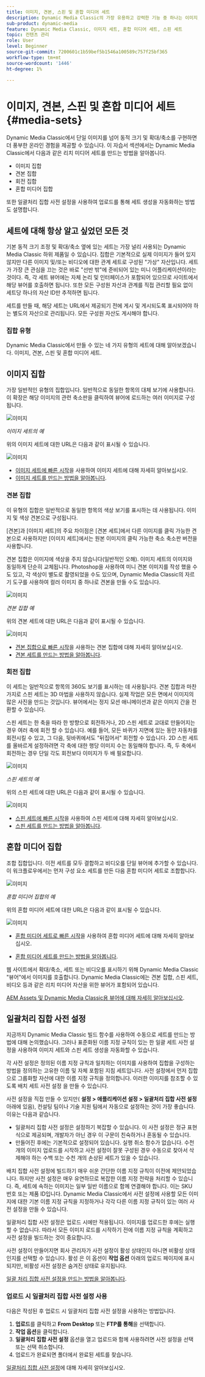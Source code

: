 ```yaml
---
title: 이미지, 견본, 스핀 및 혼합 미디어 세트
description: Dynamic Media Classic의 가장 유용하고 강력한 기능 중 하나는 이미지, 견본, 스핀 및 혼합 미디어 세트와 같은 리치 미디어 세트를 만들 수 있도록 지원하는 것입니다. Dynamic Media Classic에서 각 리치 미디어 세트가 무엇이고 각 유형을 만드는 방법을 알아봅니다. 업로드 시 리치 미디어 세트 생성 프로세스를 자동화하는 배치 세트 사전 설정에 대해 자세히 알아보십시오.
sub-product: dynamic-media
feature: Dynamic Media Classic, 이미지 세트, 혼합 미디어 세트, 스핀 세트
topic: 컨텐츠 관리
role: User
level: Beginner
source-git-commit: 7200601c1b59bef5b1546a100589c757f25bf365
workflow-type: tm+mt
source-wordcount: '1446'
ht-degree: 1%

---
```



# 이미지, 견본, 스핀 및 혼합 미디어 세트 {#media-sets}

Dynamic Media Classic에서 단일 이미지를 넘어 동적 크기 및 확대/축소를 구현하면 더 풍부한 온라인 경험을 제공할 수 있습니다. 이 자습서 섹션에서는 Dynamic Media Classic에서 다음과 같은 리치 미디어 세트를 만드는 방법을 알아봅니다.

- 이미지 집합
- 견본 집합
- 회전 집합
- 혼합 미디어 집합

또한 일괄처리 집합 사전 설정을 사용하여 업로드를 통해 세트 생성을 자동화하는 방법도 설명합니다.

## 세트에 대해 항상 알고 싶었던 모든 것

기본 동적 크기 조정 및 확대/축소 옆에 있는 세트는 가장 널리 사용되는 Dynamic Media Classic 하위 제품일 수 있습니다. 집합은 기본적으로 실제 이미지가 들어 있지 않지만 다른 이미지 및/또는 비디오에 대한 관계 세트로 구성된 &quot;가상&quot; 자산입니다. 세트가 가장 큰 관심을 끄는 것은 바로 &quot;선반 밖&quot;에 준비되어 있는 미니 어플리케이션이라는 것이다. 즉, 각 세트 뷰어에는 자체 논리 및 인터페이스가 포함되어 있으므로 사이트에서 해당 뷰어를 호출하면 됩니다. 또한 모든 구성원 자산과 관계를 직접 관리할 필요 없이 세트당 하나의 자산 ID만 추적하면 됩니다.

세트를 만들 때, 해당 세트는 URL에서 제공되기 전에 게시 및 게시되도록 표시되어야 하는 별도의 자산으로 관리됩니다. 모든 구성원 자산도 게시해야 합니다.

### 집합 유형

Dynamic Media Classic에서 만들 수 있는 네 가지 유형의 세트에 대해 알아보겠습니다. 이미지, 견본, 스핀 및 혼합 미디어 세트.

## 이미지 집합

가장 일반적인 유형의 집합입니다. 일반적으로 동일한 항목의 대체 보기에 사용합니다. 이 확장은 해당 이미지의 관련 축소판을 클릭하여 뷰어에 로드하는 여러 이미지로 구성됩니다.

![이미지](assets/media-sets/image-set-1.jpg)

_이미지 세트의 예_

위의 이미지 세트에 대한 URL은 다음과 같이 표시될 수 있습니다.

![이미지](assets/media-sets/image-set-url-1.png)

- [이미지 세트에 빠른 시작](https://experienceleague.adobe.com/docs/dynamic-media-classic/using/image-sets/quick-start-image-sets.html)을 사용하여 이미지 세트에 대해 자세히 알아보십시오.
- [이미지 세트를 만드는 방법을 알아봅니다](https://experienceleague.adobe.com/docs/dynamic-media-classic/using/image-sets/creating-image-set.html#creating-an-image-set).

### 견본 집합

이 유형의 집합은 일반적으로 동일한 항목의 색상 보기를 표시하는 데 사용됩니다. 이미지 및 색상 견본으로 구성됩니다.

[견본]과 [이미지 세트]의 주요 차이점은 [견본 세트]에서 다른 이미지를 클릭 가능한 견본으로 사용하지만 [이미지 세트]에서는 원본 이미지의 클릭 가능한 축소 축소판 버전을 사용합니다.

견본 집합은 이미지에 색상을 주지 않습니다(일반적인 오해). 이미지 세트의 이미지와 동일하게 단순히 교체됩니다. Photoshop을 사용하여 미니 견본 이미지를 작성 했을 수도 있고, 각 색상이 별도로 촬영되었을 수도 있으며, Dynamic Media Classic의 자르기 도구를 사용하여 컬러 이미지 중 하나로 견본을 만들 수도 있습니다.

![이미지](assets/media-sets/image-set-2.jpg)

_견본 집합 예_

위의 견본 세트에 대한 URL은 다음과 같이 표시될 수 있습니다.

![이미지](assets/media-sets/image-set_url.png)

- [견본 집합으로 빠른 시작](https://experienceleague.adobe.com/docs/dynamic-media-classic/using/swatch-sets/quick-start-swatch-sets.html)을 사용하는 견본 집합에 대해 자세히 알아보십시오.
- [견본 세트를 만드는 방법을 알아봅니다](https://experienceleague.adobe.com/docs/dynamic-media-classic/using/swatch-sets/creating-swatch-set.html#creating-a-swatch-set).

### 회전 집합

이 세트는 일반적으로 항목의 360도 보기를 표시하는 데 사용됩니다. 견본 집합과 마찬가지로 스핀 세트는 3D 마법을 사용하지 않습니다. 실제 작업은 모든 면에서 이미지의 많은 사진을 만드는 것입니다. 뷰어에서는 정지 모션 애니메이션과 같은 이미지 간을 전환할 수 있습니다.

스핀 세트는 한 축을 따라 한 방향으로 회전하거나, 2D 스핀 세트로 교대로 만들어지는 경우 여러 축에 회전 할 수 있습니다. 예를 들어, 모든 바퀴가 지면에 있는 동안 자동차를 회전시킬 수 있고, 그 다음, 뒷바퀴에서도 &quot;뒤집어서&quot; 회전할 수 있습니다. 2D 스핀 세트를 올바르게 설정하려면 각 축에 대한 행당 이미지 수는 동일해야 합니다. 즉, 두 축에서 회전하는 경우 단일 각도 회전보다 이미지가 두 배 필요합니다.

![이미지](assets/media-sets/image-set-3.png)

_스핀 세트의 예_

위의 스핀 세트에 대한 URL은 다음과 같이 표시될 수 있습니다.

![이미지](assets/media-sets/spin-set.png)

- [스핀 세트에 빠른 시작](https://experienceleague.adobe.com/docs/dynamic-media-classic/using/spin-sets/quick-start-spin-sets.html)을 사용하여 스핀 세트에 대해 자세히 알아보십시오.
- [스핀 세트를 만드는 방법을 알아봅니다](https://experienceleague.adobe.com/docs/dynamic-media-classic/using/spin-sets/creating-spin-set.html#creating-a-spin-set).

## 혼합 미디어 집합

조합 집합입니다. 이전 세트를 모두 결합하고 비디오를 단일 뷰어에 추가할 수 있습니다. 이 워크플로우에서는 먼저 구성 요소 세트를 만든 다음 혼합 미디어 세트로 조합합니다.

![이미지](assets/media-sets/image-set-4.png)

_혼합 미디어 집합의 예_

위의 혼합 미디어 세트에 대한 URL은 다음과 같이 표시될 수 있습니다.

![이미지](assets/media-sets/image-set-url-1.png)

- [혼합 미디어 세트로 빠른 시작](https://experienceleague.adobe.com/docs/dynamic-media-classic/using/mixed-media-sets/quick-start-mixed-media-sets.html)을 사용하여 혼합 미디어 세트에 대해 자세히 알아보십시오.

- [혼합 미디어 세트를 만드는 방법을 알아봅니다](https://experienceleague.adobe.com/docs/dynamic-media-classic/using/mixed-media-sets/creating-mixed-media-set.html#creating-a-mixed-media-set).

웹 사이트에서 확대/축소, 세트 또는 비디오를 표시하기 위해 Dynamic Media Classic &quot;뷰어&quot;에서 이미지를 호출합니다. Dynamic Media Classic에는 견본 집합, 스핀 세트, 비디오 등과 같은 리치 미디어 자산을 위한 뷰어가 포함되어 있습니다.

[AEM Assets 및 Dynamic Media Classic용 뷰어에 대해 자세히 알아보십시오](https://experienceleague.adobe.com/docs/dynamic-media-developer-resources/library/viewers-aem-assets-dmc/c-html5-s7-aem-asset-viewers.html).

## 일괄처리 집합 사전 설정

지금까지 Dynamic Media Classic 빌드 함수를 사용하여 수동으로 세트를 만드는 방법에 대해 논의했습니다. 그러나 표준화된 이름 지정 규칙이 있는 한 일괄 세트 사전 설정을 사용하여 이미지 세트와 스핀 세트 생성을 자동화할 수 있습니다.

각 사전 설정은 정의된 이름 지정 규칙과 일치하는 이미지를 사용하여 집합을 구성하는 방법을 정의하는 고유한 이름 및 자체 포함된 지침 세트입니다. 사전 설정에서 먼저 집합으로 그룹화할 자산에 대한 이름 지정 규칙을 정의합니다. 이러한 이미지를 참조할 수 있도록 배치 세트 사전 설정 을 만들 수 있습니다.

사전 설정을 직접 만들 수 있지만( **설정 > 애플리케이션 설정 > 일괄처리 집합 사전 설정** 아래에 있음), 컨설팅 팀이나 기술 지원 팀에서 자동으로 설정하는 것이 가장 좋습니다. 이유는 다음과 같습니다.

- 일괄처리 집합 사전 설정은 설정하기 복잡할 수 있습니다. 이 사전 설정은 정규 표현식으로 제공되며, 개발자가 아닌 경우 이 구문이 친숙하거나 혼동될 수 있습니다.
- 만들어진 후에는 기본적으로 설정되어 있습니다. 실행 취소 함수가 없습니다. 수천 개의 이미지 업로드를 시작하고 사전 설정이 잘못 구성된 경우 수동으로 찾아서 삭제해야 하는 수백 또는 수천 개의 손상된 세트가 있을 수 있습니다.

배치 집합 사전 설정에 빌드하기 매우 쉬운 간단한 이름 지정 규칙이 이전에 제안되었습니다. 하지만 사전 설정은 매우 유연하므로 복잡한 이름 지정 전략을 처리할 수 있습니다. 즉, 세트에 속하는 이미지는 일부 일반 이름으로 함께 연결해야 합니다. 이는 SKU 번호 또는 제품 ID입니다. Dynamic Media Classic에서 사전 설정에 사용할 모든 이미지에 대한 기본 이름 지정 규칙을 지정하거나 각각 다른 이름 지정 규칙이 있는 여러 사전 설정을 만들 수 있습니다.

일괄처리 집합 사전 설정은 업로드 시에만 적용됩니다. 이미지를 업로드한 후에는 실행할 수 없습니다. 따라서 모든 이미지 로드를 시작하기 전에 이름 지정 규칙을 계획하고 사전 설정을 빌드하는 것이 중요합니다.

사전 설정이 만들어지면 회사 관리자가 사전 설정이 활성 상태인지 아니면 비활성 상태인지를 선택할 수 있습니다. 활성 은 이 옵션이 **작업 옵션** 아래의 업로드 페이지에 표시되지만, 비활성 사전 설정은 숨겨진 상태로 유지됩니다.

[일괄 처리 집합 사전 설정을 만드는 방법을 알아봅니다](https://experienceleague.adobe.com/docs/dynamic-media-classic/using/setup/application-setup.html#creating-a-batch-set-preset).

### 업로드 시 일괄처리 집합 사전 설정 사용

다음은 작성된 후 업로드 시 일괄처리 집합 사전 설정을 사용하는 방법입니다.

1. **업로드**&#x200B;를 클릭하고 **From Desktop** 또는 **FTP를 통해**&#x200B;을 선택합니다.
2. **작업 옵션**&#x200B;을 클릭합니다.
3. **일괄처리 집합 사전 설정** 옵션을 열고 업로드와 함께 사용하려면 사전 설정을 선택 또는 선택 취소합니다.
4. 업로드가 완료되면 폴더에서 완료된 세트를 찾습니다.

[일괄처리 집합 사전 설정](https://experienceleague.adobe.com/docs/dynamic-media-classic/using/setup/application-setup.html#batch-set-presets)에 대해 자세히 알아보십시오.
